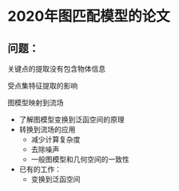 # 2020年图匹配模型的论文

## 问题：

关键点的提取没有包含物体信息

受点集特征提取的影响





图模型映射到流场

- 了解图模型变换到泛函空间的原理
- 转换到流场的应用
    - 减少计算复杂度
    - 去除噪声
    - 一般图模型和几何空间的一致性
- 已有的工作：
    - 变换到泛函空间

